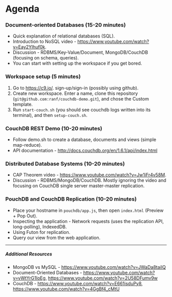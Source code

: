 
# Agenda


### Document-oriented Databases (15-20 minutes)
* Quick explanation of relational databases (SQL).
* Introduction to NoSQL video - https://www.youtube.com/watch?v=Eay2Ylhuf0k.
* Discussion - RDBMS/Key-Value/Document, MongoDB/CouchDB (focusing on schema, queries).
* You can start with setting up the workspace if you get bored.


### Workspace setup (5 minutes)
1. Go to https://c9.io/. sign-up/sign-in (possibly using github).
2. Create new workspace. Enter a name, clone this repository (`git@github.com:ranf/couchdb-demo.git`), and chose the Custom template.
3. Run `start-couch.sh` (you should see couchdb logs written into its terminal), and then `setup-couch.sh`.


### CouchDB REST Demo (10-20 minutes)
* Follow demo.sh to create a database, documents and views (simple map-reduce).
* API documentation - http://docs.couchdb.org/en/1.6.1/api/index.html


### Distributed Database Systems (10-20 minutes)
* CAP Theorem video - https://www.youtube.com/watch?v=Jw1iFr4v58M.
* Discussion - RDBMS/MongoDB/CouchDB. Mostly ignoring the video and focusing on CouchDB single server master-master replication.


### PouchDB and CouchDB Replication (10-20 minutes)
* Place your hostname in `pouchdb/app.js`, then open `index.html` (Preview + Pop Out).
* Inspecting the application - Network requests (uses the replication API, long-polling), IndexedDB.
* Using Futon for replication.
* Query our view from the web application.

---------------------------------------------------------------------

##### Additional Resources
* MongoDB vs MySQL - https://www.youtube.com/watch?v=JWaDa8taiIQ
* Document-Oriented Databases - https://www.youtube.com/watch?v=vWtYrG1IoEg, https://www.youtube.com/watch?v=2U58DFumv9w
* CouchDB - https://www.youtube.com/watch?v=E661isduPy8, https://www.youtube.com/watch?v=4GgBf4_cMtU
